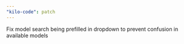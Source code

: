 ```yaml
---
"kilo-code": patch
---
```


Fix model search being prefilled in dropdown to prevent confusion in available models
